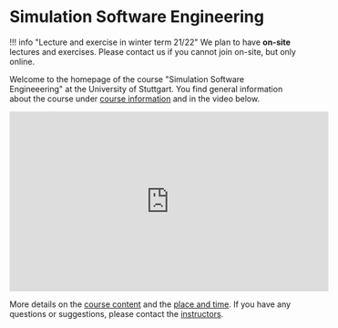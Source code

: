 # Simulation Software Engineering

!!! info "Lecture and exercise in winter term 21/22"
    We plan to have **on-site** lectures and exercises. Please contact us if you cannot join on-site, but only online.

Welcome to the homepage of the course "Simulation Software Engineeering" at the University of Stuttgart.
You find general information about the course under [course information](course-information.md) and in the video below.

<p align="center">
    <iframe width="560" height="315" src="https://www.youtube.com/embed/1GUVWLSxt2s" title="YouTube video player" frameborder="0" allow="accelerometer; autoplay; clipboard-write; encrypted-media; gyroscope; picture-in-picture" allowfullscreen></iframe>
</p>

More details on the [course content](course-content) and the [place and time](place-and-time.md).
If you have any questions or suggestions, please contact the [instructors](staff.md).
